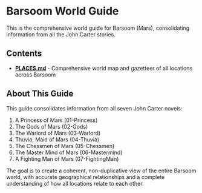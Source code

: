 # Barsoom World Guide

This is the comprehensive world guide for Barsoom (Mars), consolidating information from all the John Carter stories.

## Contents

- [**PLACES.md**](PLACES.md) - Comprehensive world map and gazetteer of all locations across Barsoom

## About This Guide

This guide consolidates information from all seven John Carter novels:

1. A Princess of Mars (01-Princess)
2. The Gods of Mars (02-Gods)
3. The Warlord of Mars (03-Warlord)
4. Thuvia, Maid of Mars (04-Thuvia)
5. The Chessmen of Mars (05-Chessmen)
6. The Master Mind of Mars (06-Mastermind)
7. A Fighting Man of Mars (07-FightingMan)

The goal is to create a coherent, non-duplicative view of the entire Barsoom world, with accurate geographical relationships and a complete understanding of how all locations relate to each other.
